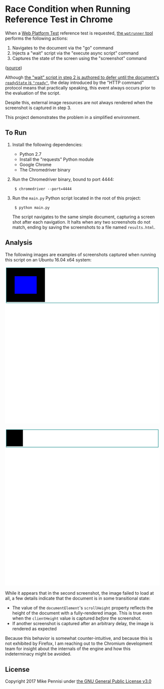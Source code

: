 # Race Condition when Running Reference Test in Chrome

When a [Web Platform Test](https://github.com/w3c/web-platform-tests) reference
test is requested, [the `wptrunner` tool](https://github.com/w3c/wptrunner)
performs the following actions:

1. Navigates to the document via the "go" command
2. Injects a "wait" script via the "execute async script" command
3. Captures the state of the screen using the "screenshot" command

([source](https://github.com/w3c/wptrunner/blob/38435bc6714ae83bbf759b04395fe13f08388396/wptrunner/executors/executorselenium.py#L253-L264))

Although [the "wait" script in step 2 is authored to defer until the document's
`readyState` is
`"ready"`](https://github.com/w3c/wptrunner/blob/38435bc6714ae83bbf759b04395fe13f08388396/wptrunner/executors/reftest-wait_webdriver.js),
the delay introduced by the "HTTP command" protocol means that practically
speaking, this event always occurs prior to the evaluation of the script.

Despite this, external image resources are not always rendered when the
screenshot is captured in step 3.

This project demonstrates the problem in a simplified environment.

## To Run

1. Install the following dependencies:
   - Python 2.7
   - Install the "requests" Python module
   - Google Chrome
   - The Chromedriver binary

2. Run the Chromedriver binary, bound to port 4444:

        $ chromedriver --port=4444

3. Run the `main.py` Python script located in the root of this project:

        $ python main.py

   The script navigates to the same simple document, capturing a screen shot
   after each navigation. It halts when any two screenshots do not match,
   ending by saving the screenshots to a file named `results.html`.

## Analysis

The following images are examples of screenshots captured when running this
script on an Ubuntu 16.04 x64 system:

![initial rendering](examples/initial.png)

![aberrant rendering](examples/aberrant.png)

While it appears that in the second screenshot, the image failed to load at
all, a few details indicate that the document is in some transitional state:

- The value of the `documentElement`'s `scrollHeight` property reflects the
  height of the document with a fully-rendered image. This is true even when
  the `clientHeight` value is captured *before* the screenshot.
- If another screenshot is captured after an arbitrary delay, the image is
  rendered as expected

Because this behavior is somewhat counter-intuitive, and because this is not
exhibited by Firefox, I am reaching out to the Chromium development team for
insight about the internals of the engine and how this indeterminacy might be
avoided.

## License

Copyright 2017 Mike Pennisi under [the GNU General Public License
v3.0](https://www.gnu.org/licenses/gpl-3.0.html)
